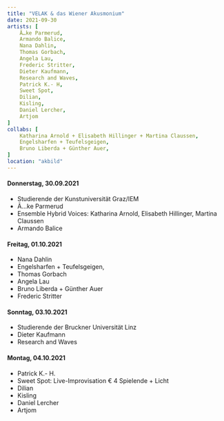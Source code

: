 ```yaml
---
title: "VELAK & das Wiener Akusmonium"
date: 2021-09-30
artists: [
    Ã…ke Parmerud,
    Armando Balice,
    Nana Dahlin,
    Thomas Gorbach,
    Angela Lau,
    Frederic Stritter,
    Dieter Kaufmann,
    Research and Waves,
    Patrick K.- H,
    Sweet Spot,
    Dilian,
    Kisling,
    Daniel Lercher,
    Artjom
]
collabs: [
    Katharina Arnold + Elisabeth Hillinger + Martina Claussen,
    Engelsharfen + Teufelsgeigen,
    Bruno Liberda + Günther Auer,
]
location: "akbild"
---
```

#### Donnerstag, 30.09.2021
- Studierende der Kunstuniversität Graz/IEM
- Ã…ke Parmerud
- Ensemble Hybrid Voices: Katharina Arnold, Elisabeth Hillinger, Martina Claussen
- Armando Balice


#### Freitag, 01.10.2021
- Nana Dahlin
- Engelsharfen + Teufelsgeigen,
- Thomas Gorbach
- Angela Lau
- Bruno Liberda + Günther Auer 
- Frederic Stritter


#### Sonntag, 03.10.2021
- Studierende der Bruckner Universität Linz
- Dieter Kaufmann
- Research and Waves

#### Montag, 04.10.2021
- Patrick K.- H.
- Sweet Spot: Live-Improvisation € 4 Spielende + Licht
- Dilian
- Kisling
- Daniel Lercher
- Artjom
